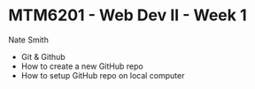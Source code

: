 # MTM6201 - Web Dev II - Week 1
Nate Smith

- Git & Github
- How to create a new GitHub repo
- How to setup GitHub repo on local computer